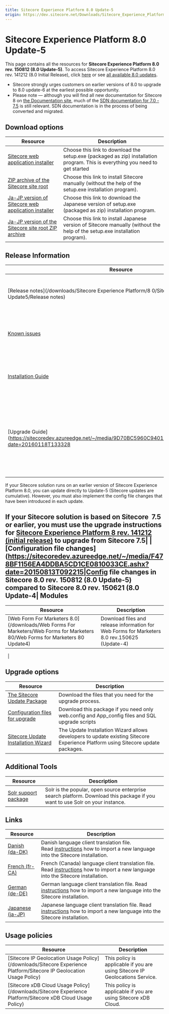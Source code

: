 ```yaml
---
title: Sitecore Experience Platform 8.0 Update-5
origin: https://dev.sitecore.net/Downloads/Sitecore_Experience_Platform/8_0/Sitecore_Experience_Platform_80_Update5.aspx
---
```



Sitecore Experience Platform 8.0 Update-5
=========================================

This page contains all the resources for **Sitecore Experience Platform 8.0 rev. 150812 (8.0 Update-5)**. To access Sitecore Experience Platform 8.0 rev. 141212 (8.0 Initial Release), click [here](/downloads/Sitecore_Experience_Platform/8_0/Sitecore_Experience_Platform_8_0) or see [all available 8.0 updates](/downloads/Sitecore_Experience_Platform/8_0).

*   Sitecore strongly urges customers on earlier versions of 8.0 to upgrade to 8.0 update-6 at the earliest possible opportunity.
*   Please note — although you will find all new documentation for Sitecore 8 on [the Documentation site](http://doc.sitecore.net), much of the [SDN documentation for 7.0 - 7.5](http://sdn.sitecore.net/Reference/Sitecore%207) is still relevant. SDN documentation is in the process of being converted and migrated.

Download options
----------------

| Resource | Description |
| --- | --- |
| [Sitecore web application installer](https://sitecoredev.azureedge.net/~/media/29B0B07E130E43F7A2A819E151747BEE.ashx?date=20150813T103615)|Choose this link to download the setup.exe (packaged as zip) installation program. This is everything you need to get started|
| [ZIP archive of the Sitecore site root](https://sitecoredev.azureedge.net/~/media/A0634595A39343E7BC0AA67A21EBCD8E.ashx?date=20150813T104159) | Choose this link to install Sitecore manually (without the help of the setup.exe installation program). |
| [Ja-JP version of Sitecore web application installer](https://sitecoredev.azureedge.net/~/media/6890F23DD81E45EFA33190CC89728946.ashx?date=20150813T103746) | Choose this link to download the Japanese version of setup.exe (packaged as zip) installation program. |
| [Ja-JP version of the Sitecore site root ZIP archive](https://sitecoredev.azureedge.net/~/media/1616E1E639614CAE91F507602086E54F.ashx?date=20150813T104317) | Choose this link to install Japanese version of Sitecore manually (without the help of the setup.exe installation program). |

Release Information
-------------------

| Resource | Description |
| --- | --- |
| [Release notes](/downloads/Sitecore Experience Platform/8 0/Sitecore Experience Platform 80 Update5/Release notes) | The latest news about Sitecore Experience Platform releases. |
| [Known issues](https://kb.sitecore.net/articles/616431)|Choose this link to access the Sitecore Knowledge Base|
| [Installation Guide](https://sitecoredev.azureedge.net/~/media/4A5CC5BE18D446DFB1020599C8865D17.ashx?date=20180206T091301) | The installation procedure for the Sitecore Experience Platform. |
| [Upgrade Guide](https://sitecoredev.azureedge.net/~/media/9D70BC5960C9401F8EC603E681088A6C.ashx?date=20160118T133328|Download and follow the instructions to upgrade to Sitecore Experience Platform 8.0 rev. 150812 (8.0 Update-5).

If your Sitecore solution runs on an earlier version of Sitecore Experience Platform 8.0, you can update directly to Update-5 (Sitecore updates are cumulative). However, you must also implement the config file changes that have been introduced in each update.

If your Sitecore solution is based on Sitecore  7.5 or earlier, you must use the upgrade instructions for [Sitecore Experience Platform 8 rev. 141212 (initial release)](~/link?_id=BBE8D6E386894D049A594D5814F53020&_z=z) to upgrade from Sitecore 7.5|
| [Configuration file changes](https://sitecoredev.azureedge.net/~/media/F478BF1156EA4DDBA5CD1CE0810033CE.ashx?date=20150813T092215|Config file changes in Sitecore 8.0 rev. 150812 (8.0 Update-5) compared to Sitecore 8.0 rev. 150621 (8.0 Update-4|
Modules
-------

| Resource | Description |
| --- | --- |
| [Web Form For Marketers 8.0](/downloads/Web Forms For Marketers/Web Forms for Marketers 80/Web Forms for Marketers 80 Update4)|Download files and release information for Web Forms for Marketers 8.0 rev.150625 (Update-4)

  
  
  |

Upgrade options
---------------

| Resource | Description |
| --- | --- |
| [The Sitecore Update Package](https://sitecoredev.azureedge.net/~/media/086121F11BAB4A64AE4AEFC353537F48.ashx?date=20150813T103304) | Download the files that you need for the upgrade process. |
| [Configuration files for upgrade](https://sitecoredev.azureedge.net/~/media/040FF1C9B22E41B3AEE6D70971E94B46.ashx?date=20150813T103227)|Download this package if you need only web.config and App\_config files and SQL upgrade scripts|
| [Sitecore Update Installation Wizard](https://sitecoredev.azureedge.net/~/media/68953F3BA7ED48B9963DAAF3F6213C1A.ashx?date=20150813T103231) | The Update Installation Wizard allows developers to update existing Sitecore Experience Platform using Sitecore update packages. |

Additional Tools
----------------

| Resource | Description |
| --- | --- |
| [Solr support package](https://sitecoredev.azureedge.net/~/media/FFF017D91C7B4727BC745C79E3BABD56.ashx?date=20150813T103229) | Solr is the popular, open source enterprise search platform. Download this package if you want to use Solr on your instance. |

Links
-----

| Resource | Description |
| --- | --- |
| [Danish (da-DK)](https://sitecoredev.azureedge.net/~/media/A8151C551F7E4A839B2F509C6F766F65.ashx?date=20150813T105742) | Danish language client translation file. Read [instructions](~/link?_id=A389FE1B59724AB08B57D1A9E526850A&_z=z) how to import a new language into the Sitecore installation. |
| [French (fr-CA)](https://sitecoredev.azureedge.net/~/media/7733843AE3294C868941EEE726099463.ashx?date=20151119T131838) | French (Canada) language client translation file. Read [instructions](~/link?_id=A389FE1B59724AB08B57D1A9E526850A&_z=z) how to import a new language into the Sitecore installation. |
| [German (de-DE)](https://sitecoredev.azureedge.net/~/media/86B55345C0064604995736C693D6B6AD.ashx?date=20150813T105721) | German language client translation file. Read [instructions](~/link?_id=A389FE1B59724AB08B57D1A9E526850A&_z=z) how to import a new language into the Sitecore installation. |
| [Japanese (ja-JP)](https://sitecoredev.azureedge.net/~/media/6DED198121B34CEBAE4EB4F88F852AF0.ashx?date=20150813T105801) | Japanese language client translation file. Read [instructions](~/link?_id=A389FE1B59724AB08B57D1A9E526850A&_z=z) how to import a new language into the Sitecore installation. |

Usage policies
--------------

| Resource | Description |
| --- | --- |
| [Sitecore IP Geolocation Usage Policy](/downloads/Sitecore Experience Platform/Sitecore IP Geolocation Usage Policy) | This policy is applicable if you are using Sitecore IP Geolocations Service. |
| [Sitecore xDB Cloud Usage Policy](/downloads/Sitecore Experience Platform/Sitecore xDB Cloud Usage Policy) | This policy is applicable if you are using Sitecore xDB Cloud. |